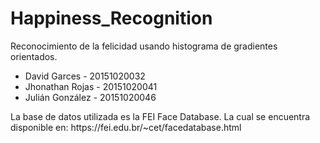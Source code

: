 # Happiness_Recognition
 Reconocimiento de la felicidad usando histograma de gradientes orientados.
 <ul>
 <li>David Garces - 20151020032</li>
 <li>Jhonathan Rojas - 20151020041</li>
 <li>Julián González - 20151020046</li>
 </ul>
 La base de datos utilizada es la FEI Face Database.
 La cual se encuentra disponible en: https://fei.edu.br/~cet/facedatabase.html
